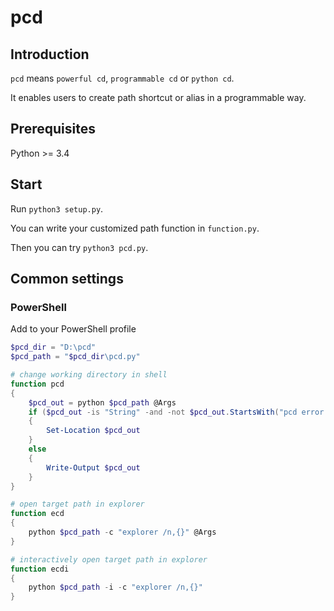 # pcd

## Introduction

`pcd` means `powerful cd`, `programmable cd` or `python cd`.

It enables users to create path shortcut or alias in a programmable way.

## Prerequisites

Python >= 3.4

## Start

Run `python3 setup.py`.

You can write your customized path function in `function.py`.

Then you can try `python3 pcd.py`.

## Common settings

### PowerShell

Add to your PowerShell profile

``` powershell
$pcd_dir = "D:\pcd"
$pcd_path = "$pcd_dir\pcd.py"

# change working directory in shell
function pcd
{
    $pcd_out = python $pcd_path @Args
    if ($pcd_out -is "String" -and -not $pcd_out.StartsWith("pcd error: "))
    {
        Set-Location $pcd_out
    }
    else
    {
        Write-Output $pcd_out
    }
}

# open target path in explorer
function ecd
{
    python $pcd_path -c "explorer /n,{}" @Args
}

# interactively open target path in explorer
function ecdi
{
    python $pcd_path -i -c "explorer /n,{}"
}
```

